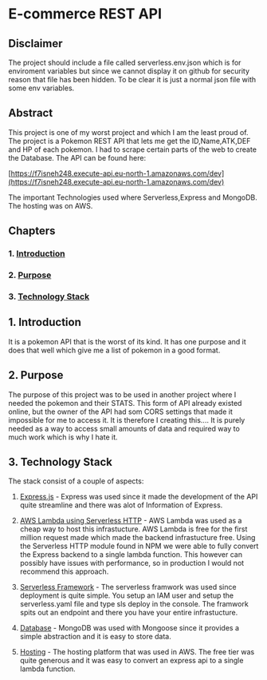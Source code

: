 
  

# E-commerce REST API

  
## Disclaimer
  
The project should include a file called serverless.env.json which is for enviroment variables but since we cannot display it on github for security reason that file has been hidden. To be clear it is just a normal json file with some env variables.
  

## Abstract
This project is one of my worst project and which I am the least proud of. The project is a Pokemon REST API that lets me get the ID,Name,ATK,DEF and HP of each pokemon. I had to scrape certain parts of the web to create the Database. The API can be found here:


[https://f7isneh248.execute-api.eu-north-1.amazonaws.com/dev](https://f7isneh248.execute-api.eu-north-1.amazonaws.com/dev)

The important Technologies used where Serverless,Express and MongoDB. The hosting was on AWS.

  

## Chapters

  

  

### 1. [Introduction](#1-introduction-1)

  

### 2. [Purpose](#2-purpose-1)

  

### 3. [Technology Stack](#3-technology-stack-1)

  

  

  

## 1. Introduction

It is a pokemon API that is the worst of its kind. It has one purpose and it does that well which give me a list of pokemon in a good format.

## 2. Purpose

The purpose of this project was to be used in another project where I needed the pokemon and their STATS. This form of API already existed online, but the owner of the API had som CORS settings that made it impossible for me to access it. It is therefore I
creating this.... It is purely needed as a way to access small amounts of data and required way to much work which is why I hate it. 
  

## 3. Technology Stack

  

The stack consist of a couple of aspects:

1. [Express.js](https://expressjs.com/) - Express was used since it made the development of the API quite streamline and there was alot of Information of Express.

  

2. [AWS Lambda using Serverless HTTP](https://www.npmjs.com/package/serverless-http) - AWS Lambda was used as a cheap way to host this infrastucture. AWS Lambda is free for the first million request made which made the backend infrastucture free. Using the Serverless HTTP module found in NPM we were able to fully convert the Express backend to a single lambda function. This however can possibly have issues with performance, so in production I would not recommend this approach.

  

3. [Serverless Framework](https://serverless.com/) - The serverless framwork was used since deployment is quite simple. You setup an IAM user and setup the serverless.yaml file and type sls deploy in the console. The framwork spits out an endpoint and there you have your entire infrastucture.

  

4. [Database](https://www.mongodb.com/) - MongoDB was used with Mongoose since it provides a simple abstraction and it is easy to store data.

5. [Hosting](https://aws.amazon.com/) - The hosting platform that was used in AWS. The free tier was quite generous and it was easy to convert an express api to a single lambda function.

